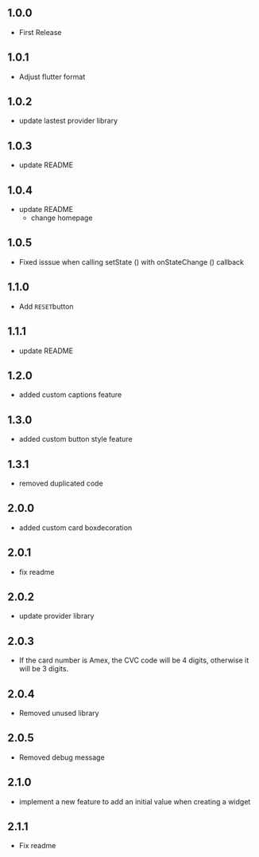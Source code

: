 ## 1.0.0

* First Release

## 1.0.1

* Adjust flutter format

## 1.0.2

* update lastest provider library

## 1.0.3

* update README

## 1.0.4

* update README
  - change homepage

## 1.0.5

* Fixed isssue when calling setState () with onStateChange () callback

## 1.1.0

* Add `RESET`button

## 1.1.1

* update README

## 1.2.0

* added custom captions feature

## 1.3.0

* added custom button style feature

## 1.3.1

* removed duplicated code

## 2.0.0

* added custom card boxdecoration

## 2.0.1

* fix readme

## 2.0.2

* update provider library

## 2.0.3

* If the card number is Amex, the CVC code will be 4 digits, otherwise it will be 3 digits.

## 2.0.4

* Removed unused library

## 2.0.5

* Removed debug message

## 2.1.0

* implement a new feature to add an initial value when creating a widget

## 2.1.1

* Fix readme